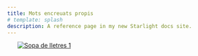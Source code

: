 ```yaml
---
title: Mots encreuats propis
# template: splash
description: A reference page in my new Starlight docs site.
---
```


<ul style="list-style-type: none;">
    <li><a href="/img/sopa_lletres/propis/sopa1.jpg" target="_blank"><img src="/img/sopa_lletres/propis/sopa1.jpg" alt="Sopa de lletres 1"/></a></li>
</ul>